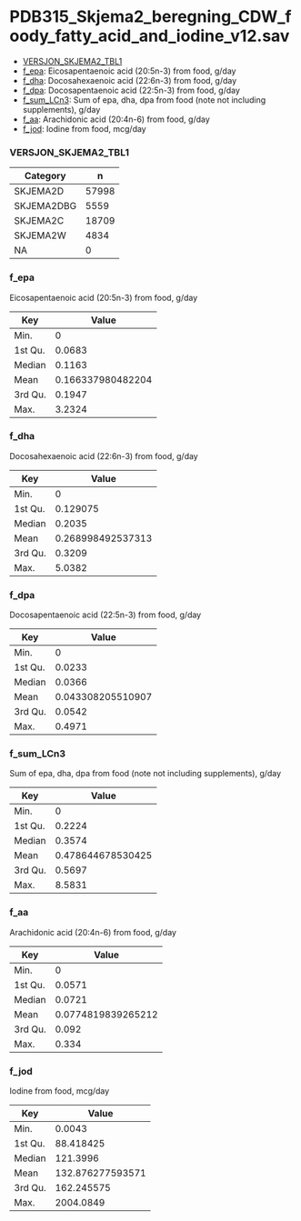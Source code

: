 # PDB315_Skjema2_beregning_CDW_foody_fatty_acid_and_iodine_v12.sav
- [VERSJON_SKJEMA2_TBL1](PDB315_Skjema2_beregning_CDW_foody_fatty_acid_and_iodine_v12.md#VERSJON_SKJEMA2_TBL1)
- [f_epa](PDB315_Skjema2_beregning_CDW_foody_fatty_acid_and_iodine_v12.md#f_epa): Eicosapentaenoic acid (20:5n-3) from food, g/day
- [f_dha](PDB315_Skjema2_beregning_CDW_foody_fatty_acid_and_iodine_v12.md#f_dha): Docosahexaenoic acid (22:6n-3) from food, g/day
- [f_dpa](PDB315_Skjema2_beregning_CDW_foody_fatty_acid_and_iodine_v12.md#f_dpa): Docosapentaenoic acid (22:5n-3) from food, g/day
- [f_sum_LCn3](PDB315_Skjema2_beregning_CDW_foody_fatty_acid_and_iodine_v12.md#f_sum_LCn3): Sum of epa, dha, dpa from food (note not including supplements), g/day
- [f_aa](PDB315_Skjema2_beregning_CDW_foody_fatty_acid_and_iodine_v12.md#f_aa): Arachidonic acid (20:4n-6) from food, g/day
- [f_jod](PDB315_Skjema2_beregning_CDW_foody_fatty_acid_and_iodine_v12.md#f_jod): Iodine from food, mcg/day


### VERSJON_SKJEMA2_TBL1


| Category | n |
| -------- | - |
| SKJEMA2D | 57998 |
| SKJEMA2DBG | 5559 |
| SKJEMA2C | 18709 |
| SKJEMA2W | 4834 |
| NA | 0 |


### f_epa
Eicosapentaenoic acid (20:5n-3) from food, g/day


| Key | Value |
| --- | ----- |
| Min. | 0 |
| 1st Qu. | 0.0683 |
| Median | 0.1163 |
| Mean | 0.166337980482204 |
| 3rd Qu. | 0.1947 |
| Max. | 3.2324 |


### f_dha
Docosahexaenoic acid (22:6n-3) from food, g/day


| Key | Value |
| --- | ----- |
| Min. | 0 |
| 1st Qu. | 0.129075 |
| Median | 0.2035 |
| Mean | 0.268998492537313 |
| 3rd Qu. | 0.3209 |
| Max. | 5.0382 |


### f_dpa
Docosapentaenoic acid (22:5n-3) from food, g/day


| Key | Value |
| --- | ----- |
| Min. | 0 |
| 1st Qu. | 0.0233 |
| Median | 0.0366 |
| Mean | 0.043308205510907 |
| 3rd Qu. | 0.0542 |
| Max. | 0.4971 |


### f_sum_LCn3
Sum of epa, dha, dpa from food (note not including supplements), g/day


| Key | Value |
| --- | ----- |
| Min. | 0 |
| 1st Qu. | 0.2224 |
| Median | 0.3574 |
| Mean | 0.478644678530425 |
| 3rd Qu. | 0.5697 |
| Max. | 8.5831 |


### f_aa
Arachidonic acid (20:4n-6) from food, g/day


| Key | Value |
| --- | ----- |
| Min. | 0 |
| 1st Qu. | 0.0571 |
| Median | 0.0721 |
| Mean | 0.0774819839265212 |
| 3rd Qu. | 0.092 |
| Max. | 0.334 |


### f_jod
Iodine from food, mcg/day


| Key | Value |
| --- | ----- |
| Min. | 0.0043 |
| 1st Qu. | 88.418425 |
| Median | 121.3996 |
| Mean | 132.876277593571 |
| 3rd Qu. | 162.245575 |
| Max. | 2004.0849 |


